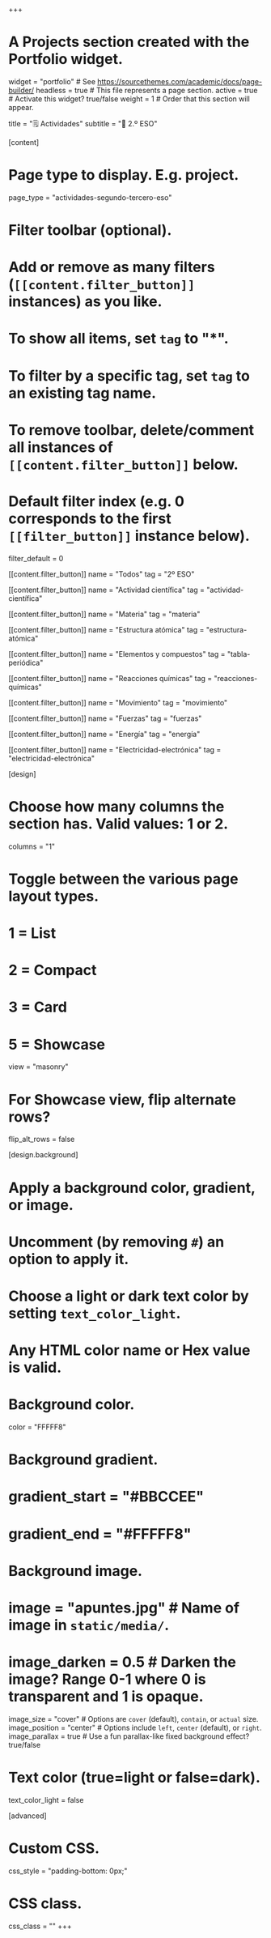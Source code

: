 +++
# A Projects section created with the Portfolio widget.
widget = "portfolio"  # See https://sourcethemes.com/academic/docs/page-builder/
headless = true  # This file represents a page section.
active = true  # Activate this widget? true/false
weight = 1  # Order that this section will appear.

title = "🗒️ Actividades"
subtitle = "📗 2.º ESO"

[content]
  # Page type to display. E.g. project.
  page_type = "actividades-segundo-tercero-eso"

  # Filter toolbar (optional).
  # Add or remove as many filters (`[[content.filter_button]]` instances) as you like.
  # To show all items, set `tag` to "*".
  # To filter by a specific tag, set `tag` to an existing tag name.
  # To remove toolbar, delete/comment all instances of `[[content.filter_button]]` below.

  # Default filter index (e.g. 0 corresponds to the first `[[filter_button]]` instance below).
  filter_default = 0

  [[content.filter_button]]
    name = "Todos"
    tag = "2º ESO"

  [[content.filter_button]]
    name = "Actividad científica"
    tag = "actividad-científica"

  [[content.filter_button]]
    name = "Materia"
    tag = "materia"

  [[content.filter_button]]
    name = "Estructura atómica"
    tag = "estructura-atómica"

  [[content.filter_button]]
    name = "Elementos y compuestos"
    tag = "tabla-periódica"

  [[content.filter_button]]
    name = "Reacciones químicas"
    tag = "reacciones-químicas"

  [[content.filter_button]]
    name = "Movimiento"
    tag = "movimiento"

  [[content.filter_button]]
    name = "Fuerzas"
    tag = "fuerzas"

  [[content.filter_button]]
    name = "Energía"
    tag = "energía"

  [[content.filter_button]]
    name = "Electricidad-electrónica"
    tag = "electricidad-electrónica"

[design]
  # Choose how many columns the section has. Valid values: 1 or 2.
  columns = "1"

  # Toggle between the various page layout types.
  #   1 = List
  #   2 = Compact
  #   3 = Card
  #   5 = Showcase
  view = "masonry"

  # For Showcase view, flip alternate rows?
  flip_alt_rows = false

[design.background]
  # Apply a background color, gradient, or image.
  #   Uncomment (by removing `#`) an option to apply it.
  #   Choose a light or dark text color by setting `text_color_light`.
  #   Any HTML color name or Hex value is valid.

  # Background color.
  color = "FFFFF8"

  # Background gradient.
  # gradient_start = "#BBCCEE"
  # gradient_end = "#FFFFF8"

  # Background image.
  # image = "apuntes.jpg"  # Name of image in `static/media/`.
  # image_darken = 0.5  # Darken the image? Range 0-1 where 0 is transparent and 1 is opaque.
  image_size = "cover"  #  Options are `cover` (default), `contain`, or `actual` size.
  image_position = "center"  # Options include `left`, `center` (default), or `right`.
  image_parallax = true  # Use a fun parallax-like fixed background effect? true/false

  # Text color (true=light or false=dark).
  text_color_light = false

[advanced]
 # Custom CSS.
 css_style = "padding-bottom: 0px;"

 # CSS class.
 css_class = ""
+++

